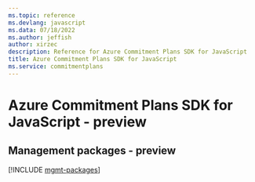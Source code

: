 ```yaml
---
ms.topic: reference
ms.devlang: javascript
ms.data: 07/18/2022
ms.author: jeffish
author: xirzec
description: Reference for Azure Commitment Plans SDK for JavaScript
title: Azure Commitment Plans SDK for JavaScript
ms.service: commitmentplans
---
```

# Azure Commitment Plans SDK for JavaScript - preview

## Management packages - preview
[!INCLUDE [mgmt-packages](commitment-plans-mgmt-index.md)]
